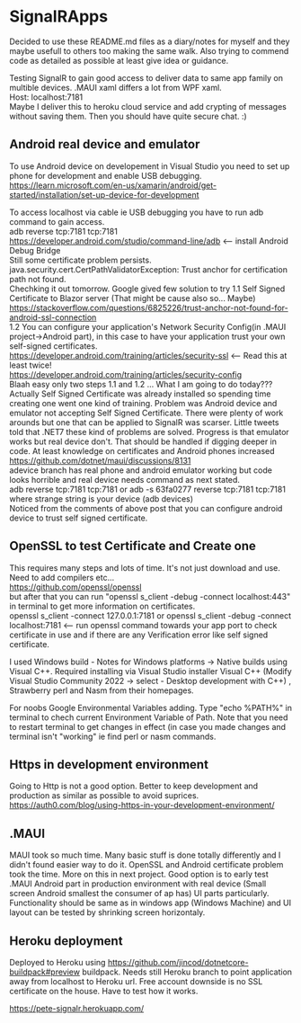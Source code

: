 # SignalRApps

Decided to use these README.md files as a diary/notes for myself and they maybe usefull to others too making the same walk. Also trying to commend code as detailed as possible at least give idea or guidance.

Testing SignalR to gain good access to deliver data to same app family on multible devices. .MAUI xaml differs a lot from WPF xaml. <br/>
Host: localhost:7181 <br/>
Maybe I deliver this to heroku cloud service and add crypting of messages without saving them. Then you should have quite secure chat. :)

## Android real device and emulator

To use Android device on developement in Visual Studio you need to set up phone for development and enable USB debugging.
https://learn.microsoft.com/en-us/xamarin/android/get-started/installation/set-up-device-for-development

To access localhost via cable ie USB debugging you have to run adb command to gain access. <br/>
adb reverse tcp:7181 tcp:7181 <br/>
https://developer.android.com/studio/command-line/adb <-- install Android Debug Bridge <br/> 
Still some certificate problem persists. <br/> 
java.security.cert.CertPathValidatorException: Trust anchor for certification path not found.<br/>
Chechking it out tomorrow. 
Google gived few solution to try 1.1 Self Signed Certificate to Blazor server (That might be cause also so... Maybe) <br/>
https://stackoverflow.com/questions/6825226/trust-anchor-not-found-for-android-ssl-connection <br/>
1.2 You can configure your application's Network Security Config(in .MAUI project->Android part), in this case to have your application trust your own self-signed certificates. <br/>
https://developer.android.com/training/articles/security-ssl <-- Read this at least twice! <br/>
https://developer.android.com/training/articles/security-config <br/>
Blaah easy only two steps 1.1 and 1.2 ... What I am going to do today??? <br/>
Actually Self Signed Certificate was already installed so spending time creating one went one kind of training. Problem was Android device and emulator not accepting Self Signed Certificate. There were plenty of work arounds but one that can be applied to SignalR was scarser. Little tweets told that .NET7 these kind of problems are solved. Progress is that emulator works but real device don't. That should be handled if digging deeper in code. At least knowledge on certificates and Android phones increased <br/>
https://github.com/dotnet/maui/discussions/8131<br/>
adevice branch has real phone and android emulator working but code looks horrible and real device needs command as next stated. <br/>
adb reverse tcp:7181 tcp:7181 or adb -s 63fa0277 reverse tcp:7181 tcp:7181 where strange string is your device (adb devices) <br/>
Noticed from the comments of above post that you can configure android device to trust self signed certificate. 

## OpenSSL to test Certificate and Create one
This requires many steps and lots of time. It's not just download and use. Need to add compilers etc... <br/>
https://github.com/openssl/openssl <br/>
but after that you can run "openssl s_client -debug -connect localhost:443" in terminal to get more information on certificates. <br/>
openssl s_client -connect 127.0.0.1:7181 or openssl s_client -debug -connect localhost:7181   <-- run openssl command towards your app port to check certificate in use and if there are any Verification error like self signed certificate.

I used Windows build - Notes for Windows platforms -> Native builds using Visual C++. Required installing via Visual Studio installer Visual C++ (Modify Visual Studio Community 2022 -> select - Desktop development with C++) , Strawberry perl and Nasm from their homepages. 

For noobs Google Environmental Variables adding. Type "echo %PATH%" in terminal to chech current Environment Variable of Path. Note that you need to restart terminal to get changes in effect (in case you made changes and terminal isn't "working" ie find perl or nasm commands. 

## Https in development environment
Going to Http is not a good option. Better to keep development and production as similar as possible to avoid suprices. 
https://auth0.com/blog/using-https-in-your-development-environment/

## .MAUI

MAUI took so much time. Many basic stuff is done totally differently and I didn't found easier way to do it.
OpenSSL and Android certificate problem took the time. More on this in next project.
Good option is to early test .MAUI Android part in production environment with real device (Small screen Android smallest the consumer of ap has) UI parts particularly. Functionality should be same as in windows app (Windows Machine) and UI layout can be tested by shrinking screen horizontaly. 

## Heroku deployment
Deployed to Heroku using https://github.com/jincod/dotnetcore-buildpack#preview buildpack. Needs still Heroku branch to point application away from localhost to Heroku url. Free account downside is no SSL certificate on the house. Have to test how it works. 

https://pete-signalr.herokuapp.com/
